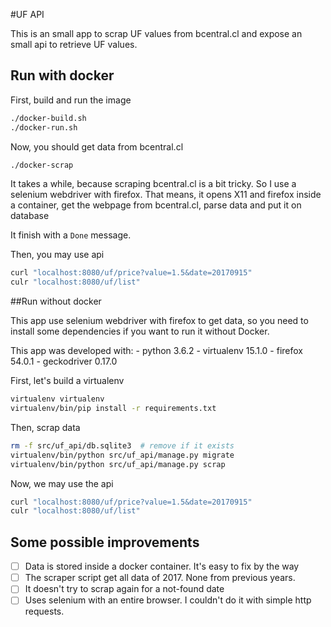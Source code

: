 #UF API

This is an small app to scrap UF values from bcentral.cl and expose an small api to retrieve UF values.

## Run with docker

First, build and run the image

```bash
./docker-build.sh
./docker-run.sh
```

Now, you should get data from bcentral.cl
```bash
./docker-scrap
```

It takes a while, because scraping bcentral.cl is a bit tricky. So I use a selenium webdriver with firefox.
That means, it opens X11 and firefox inside a container, get the webpage from bcentral.cl, parse  data and put it on database

It finish with a `Done` message.

Then, you may use api
```bash
curl "localhost:8080/uf/price?value=1.5&date=20170915"
culr "localhost:8080/uf/list"
```

##Run without docker

This app use selenium webdriver with firefox to get data, so you need to install some dependencies if you want to run it without Docker.

This app was developed with:
    - python 3.6.2
    - virtualenv 15.1.0
    - firefox 54.0.1
    - geckodriver 0.17.0

First, let's build a virtualenv
```bash
virtualenv virtualenv
virtualenv/bin/pip install -r requirements.txt
```

Then, scrap data
```bash
rm -f src/uf_api/db.sqlite3  # remove if it exists
virtualenv/bin/python src/uf_api/manage.py migrate
virtualenv/bin/python src/uf_api/manage.py scrap
```

Now, we may use the api
```bash
curl "localhost:8080/uf/price?value=1.5&date=20170915"
culr "localhost:8080/uf/list"
```

## Some possible improvements

 - [ ] Data is stored inside a docker container. It's easy to fix by the way
 - [ ] The scraper script get all data of 2017. None from previous years.
 - [ ] It doesn't try to scrap again for a not-found date
 - [ ] Uses selenium with an entire browser. I couldn't do it with simple http requests.

